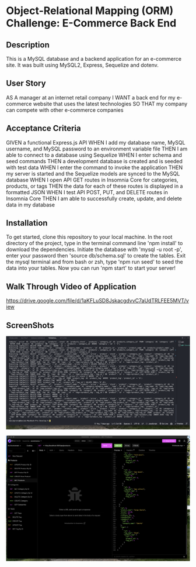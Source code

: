 # Object-Relational Mapping (ORM) Challenge:  E-Commerce Back End

## Description

This is a MySQL database and a backend application for an e-commerce site.  It was built using MySQL2, Express, Sequelize and dotenv.

## User Story 

AS A manager at an internet retail company
I WANT a back end for my e-commerce website that uses the latest technologies
SO THAT my company can compete with other e-commerce companies

## Acceptance Criteria

GIVEN a functional Express.js API
WHEN I add my database name, MySQL username, and MySQL password to an environment variable file
THEN I am able to connect to a database using Sequelize
WHEN I enter schema and seed commands
THEN a development database is created and is seeded with test data
WHEN I enter the command to invoke the application
THEN my server is started and the Sequelize models are synced to the MySQL database
WHEN I open API GET routes in Insomnia Core for categories, products, or tags
THEN the data for each of these routes is displayed in a formatted JSON
WHEN I test API POST, PUT, and DELETE routes in Insomnia Core
THEN I am able to successfully create, update, and delete data in my database

## Installation

To get started, clone this repository to your local machine. In the root directory of the project, type in the terminal command line 'npm install' to download the dependencies. Initiate the database with 'mysql -u root -p', enter your password then 'source db/schema.sql' to create the tables. Exit the mysql terminal and from bash or zsh, type 'npm run seed' to seed the data into your tables. Now you can run 'npm start' to start your server!
## Walk Through Video of Application

https://drive.google.com/file/d/1aKFLuSD8JskacgdvvC7aUdTRLFEE5MVT/view

## ScreenShots

![Alt text](ecommerce-terminal.png)

![Alt text](ecommerce-insomnia.png) 
 



                    







